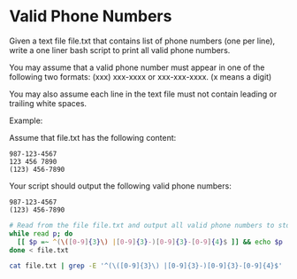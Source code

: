 # Valid Phone Numbers

Given a text file file.txt that contains list of phone numbers (one per line), write a one liner bash script to print all valid phone numbers.

You may assume that a valid phone number must appear in one of the following two formats: (xxx) xxx-xxxx or xxx-xxx-xxxx. (x means a digit)

You may also assume each line in the text file must not contain leading or trailing white spaces.

Example:

Assume that file.txt has the following content:

    987-123-4567
    123 456 7890
    (123) 456-7890

Your script should output the following valid phone numbers:

    987-123-4567
    (123) 456-7890

```bash
# Read from the file file.txt and output all valid phone numbers to stdout.
while read p; do
  [[ $p =~ ^(\([0-9]{3}\) |[0-9]{3}-)[0-9]{3}-[0-9]{4}$ ]] && echo $p
done < file.txt

cat file.txt | grep -E '^(\([0-9]{3}\) |[0-9]{3}-)[0-9]{3}-[0-9]{4}$'
```